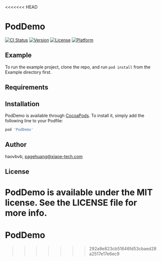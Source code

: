 <<<<<<< HEAD
# PodDemo

[![CI Status](https://img.shields.io/travis/haovbvb/PodDemo.svg?style=flat)](https://travis-ci.org/haovbvb/PodDemo)
[![Version](https://img.shields.io/cocoapods/v/PodDemo.svg?style=flat)](https://cocoapods.org/pods/PodDemo)
[![License](https://img.shields.io/cocoapods/l/PodDemo.svg?style=flat)](https://cocoapods.org/pods/PodDemo)
[![Platform](https://img.shields.io/cocoapods/p/PodDemo.svg?style=flat)](https://cocoapods.org/pods/PodDemo)

## Example

To run the example project, clone the repo, and run `pod install` from the Example directory first.

## Requirements

## Installation

PodDemo is available through [CocoaPods](https://cocoapods.org). To install
it, simply add the following line to your Podfile:

```ruby
pod 'PodDemo'
```

## Author

haovbvb, pagehuang@xiaoe-tech.com

## License

PodDemo is available under the MIT license. See the LICENSE file for more info.
=======
# PodDemo
>>>>>>> 292a8e823cb51646fd53cbaed28a2517e17e6ec9
